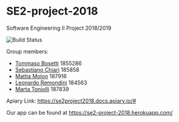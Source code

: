 # SE2-project-2018
Software Engineering II Project 2018/2019

![Build Status](https://travis-ci.com/sebastianochiari/SE2-project-2018.svg?branch=develop)

Group members:

* [Tommaso Bosetti](https://github.com/tommasobosetti) 1855286
* [Sebastiano Chiari](https://github.com/sebastianochiari) 185858
* [Mattia Molon](https://github.com/MattiaMolon) 187916
* [Leonardo Remondini](https://github.com/leonardoremondini) 184563
* [Marta Toniolli](https://github.com/toniollimarta) 187839

Apiary Link: https://se2project2018.docs.apiary.io/#

Our app can be found at https://se2-project-2018.herokuapp.com/
